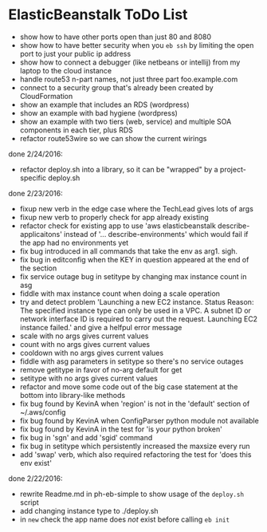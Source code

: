 # ElasticBeanstalk ToDo List

- show how to have other ports open than just 80 and 8080
- show how to have better security when you `eb ssh` by limiting the open port to just your public ip address
- show how to connect a debugger (like netbeans or intellij) from my laptop to the cloud instance
- handle route53 n-part names, not just three part foo.example.com
- connect to a security group that's already been created by CloudFormation
- show an example that includes an RDS (wordpress)
- show an example with bad hygiene (wordpress)
- show an example with two tiers (web, service) and multiple SOA components in each tier, plus RDS
- refactor route53wire so we can show the current wirings

done 2/24/2016:
- refactor deploy.sh into a library, so it can be "wrapped" by a project-specific deploy.sh

done 2/23/2016:
- fixup new verb in the edge case where the TechLead gives lots of args
- fixup new verb to properly check for app already existing
- refactor check for existing app to use 'aws elasticbeanstalk describe-applicaitons' instead of '... describe-environments' which would fail if the app had no environments yet
- fix bug introduced in all commands that take the env as arg1. sigh.
- fix bug in editconfig when the KEY in question appeared at the end of the section
- fix service outage bug in setitype by changing max instance count in asg
- fiddle with max instance count when doing a scale operation
- try and detect problem 'Launching a new EC2 instance. Status Reason: The specified instance type can only be used in a VPC. A subnet ID or network interface ID is required to carry out the request. Launching EC2 instance failed.' and give a helfpul error message
- scale with no args gives current values
- count with no args gives current values
- cooldown with no args gives current values
- fiddle with asg parameters in setitype so there's no service outages
- remove getitype in favor of no-arg default for get
- setitype with no args gives current values
- refactor and move some code out of the big case statement at the bottom into library-like methods
- fix bug found by KevinA when 'region' is not in the 'default' section of ~/.aws/config
- fix bug found by KevinA when ConfigParser python module not available
- fix bug found by KevinA in the test for 'is your python broken'
- fix bug in 'sgn' and add 'sgid' command
- fix bug in setitype which persistently increased the maxsize every run
- add 'swap' verb, which also required refactoring the test for 'does this env exist'

done 2/22/2016:
- rewrite Readme.md in ph-eb-simple to show usage of the `deploy.sh` script
- add changing instance type to ./deploy.sh
- in `new` check the app name does *not* exist before calling `eb init`